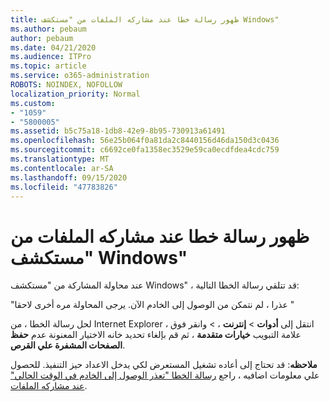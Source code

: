 ```yaml
---
title: ظهور رسالة خطا عند مشاركه الملفات من "مستكشف Windows"
ms.author: pebaum
author: pebaum
ms.date: 04/21/2020
ms.audience: ITPro
ms.topic: article
ms.service: o365-administration
ROBOTS: NOINDEX, NOFOLLOW
localization_priority: Normal
ms.custom:
- "1059"
- "5800005"
ms.assetid: b5c75a18-1db8-42e9-8b95-730913a61491
ms.openlocfilehash: 56e25b064f0a81da2c8440156d46da150d3c0436
ms.sourcegitcommit: c6692ce0fa1358ec3529e59ca0ecdfdea4cdc759
ms.translationtype: MT
ms.contentlocale: ar-SA
ms.lasthandoff: 09/15/2020
ms.locfileid: "47783826"
---
```

# <a name="error-message-when-sharing-files-from-windows-explorer"></a>ظهور رسالة خطا عند مشاركه الملفات من "مستكشف Windows"

عند محاولة المشاركة من "مستكشف Windows" ، قد تتلقي رسالة الخطا التالية:
  
"عذرا ، لم نتمكن من الوصول إلى الخادم الآن. يرجى المحاولة مره أخرى لاحقا "
  
لحل رسالة الخطا ، من Internet Explorer ، انتقل إلى **أدوات** \> **إنترنت** ، \> وانقر فوق علامة التبويب **خيارات متقدمة** ، ثم قم بإلغاء تحديد خانه الاختيار المعنونة عدم **حفظ الصفحات المشفرة علي القرص**.
  
 **ملاحظه**: قد تحتاج إلى أعاده تشغيل المستعرض لكي يدخل الاعداد حيز التنفيذ. للحصول علي معلومات اضافيه ، راجع [رسالة الخطا "تعذر الوصول إلى الخادم في الوقت الحالي" عند مشاركه الملفات](https://go.microsoft.com/fwlink/?linkid=2022914).
  